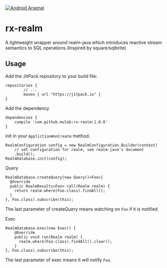 [![Android Arsenal](https://img.shields.io/badge/Android%20Arsenal-rx--realm-green.svg?style=true)](https://android-arsenal.com/details/1/2803)
# rx-realm
A lightweight wrapper around realm-java which introduces reactive stream semantics to SQL operations.(Inspired by square/sqlbrite)

## Usage

Add the JitPack repository to your build file:
```
repositories {
        // ...
        maven { url "https://jitpack.io" }
}
```
Add the dependency 
```
dependencies {
    compile 'com.github.mulab:rx-realm:1.0.0'
}
```

init in your `Appliction#onCreate` method.
```
RealmConfiguration config = new RealmConfiguration.Builder(context)
    // set configuration for realm, see realm-java's document
    .build();
RealmDatabase.init(config);
```

Query
```
RealmDatabase.createQuery(new Query()<Foo>{
  @Override
  public RealmResults<Foo> call(Realm realm) {
    return realm.where(Foo.class).findAll();
  }
}, Foo.class).subscribe(this);
```
The last parameter of createQuery means watching on `Foo` if it is notified.

Exec
```
RealmDatabase.exec(new Exec() {
    @Override
    public void run(Realm realm) {
      realm.where(Foo.class).findAll().clear();
    }
}, Foo.class).subscribe(this);
```
The last parameter of exec means it will notify `Foo`.
